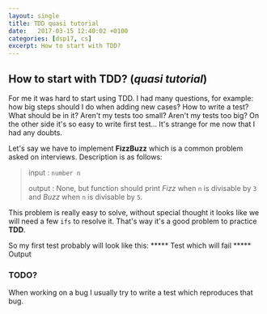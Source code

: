 ```yaml
---
layout: single
title: TDD quasi tutorial
date:   2017-03-15 12:40:02 +0100
categories: [dsp17, cs]
excerpt: How to start with TDD?
---
```


## How to start with TDD? (*quasi tutorial*)

For me it was hard to start using TDD. I had many questions, for example: how big steps should I do when adding
new cases? How to write a test? What should be in it? Aren't my tests too small? Aren't my tests too big?
On the other side it's so easy to write first test... It's strange for me now that I had any doubts.

Let's say we have to implement **FizzBuzz** which is a common problem asked on
interviews. Description is as follows:

> input
: `number n`
>
> output
: None, but function should print *Fizz* when `n` is divisable by `3` and *Buzz* when `n` is divisable by `5`.

This problem is really easy to solve, without special thought it looks like we will need a few `ifs` to resolve it.
That's way it's a good problem to practice **TDD**.

So my first test probably will look like this:
***** Test which will fail
***** Output





### TODO?

When working on a bug I usually try to write a test which reproduces that bug.